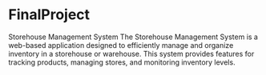# FinalProject
Storehouse Management System  The Storehouse Management System is a web-based application designed to efficiently manage  and organize inventory in a storehouse or warehouse. This system provides features for tracking products,  managing stores, and monitoring inventory levels.  
